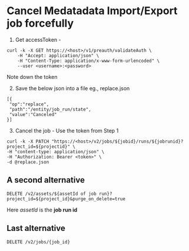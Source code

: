 # Cancel Medatadata Import/Export job forcefully



1. Get accessToken -
```
curl -k -X GET https://<host>/v1/preauth/validateAuth \
    -H "Accept: application/json" \
    -H "Content-Type: application/x-www-form-urlencoded" \
    --user <username>:<password>
```
Note down the token


2. Save the below json into a file eg., replace.json
```
[{
 "op":"replace",
 "path":"/entity/job_run/state",
 "value":"Canceled"
}]
```

3. Cancel the job - Use the token from Step 1
```
curl -k -X PATCH "https://<host>/v2/jobs/${jobid}/runs/${jobrunid}?project_id=${projectid}" \
-H "content-type: application/json" \
-H "Authorization: Bearer <token>" \
-d @replace.json
```

## A second alternative 
```
DELETE /v2/assets/${assetId of job run}?project_id=${project_id}&purge_on_delete=true
```
Here  *assetId*  is the  **job run id**
## Last alternative 
```
DELETE /v2/jobs/{job_id}
```
